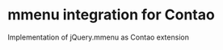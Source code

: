 mmenu integration for Contao
============================

Implementation of jQuery.mmenu as Contao extension
